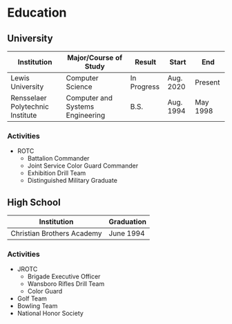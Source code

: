 # Education

## University

| Institution                      | Major/Course of Study            | Result      | Start     | End      |
| -------------------------------- | -------------------------------- | ------------| --------- | -------- |
| Lewis University                 | Computer Science                 | In Progress | Aug. 2020 | Present  |
| Rensselaer Polytechnic Institute | Computer and Systems Engineering | B.S.        | Aug. 1994 | May 1998 |

### Activities

- ROTC
	- Battalion Commander
	- Joint Service Color Guard Commander
	- Exhibition Drill Team
	- Distinguished Military Graduate

## High School

| Institution                | Graduation |
| -------------------------- | ---------- |
| Christian Brothers Academy | June 1994  |

### Activities

- JROTC
	- Brigade Executive Officer
	- Wansboro Rifles Drill Team
	- Color Guard
- Golf Team
- Bowling Team
- National Honor Society